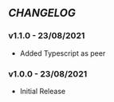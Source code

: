 ## _CHANGELOG_

### v1.1.0 - 23/08/2021

- Added Typescript as peer

### v1.0.0 - 23/08/2021

- Initial Release
